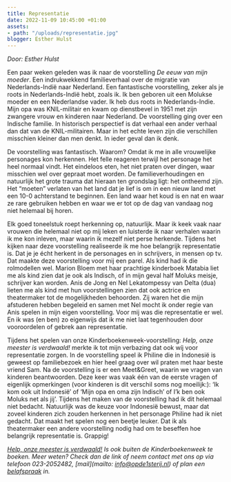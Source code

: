 ```yaml
---
title: Representatie
date: 2022-11-09 10:45:00 +01:00
assets:
- path: "/uploads/representatie.jpg"
blogger: Esther Hulst
---
```


*Door: Esther Hulst*

Een paar weken geleden was ik naar de voorstelling *De eeuw van mijn moeder*. Een indrukwekkend familieverhaal over de migratie van Nederlands-Indië naar Nederland. Een fantastische voorstelling, zeker als je roots in Nederlands-Indië  hebt, zoals ik. Ik ben geboren uit een Molukse moeder en een Nederlandse vader.  Ik heb dus roots in Nederlands-Indie. Mijn opa was KNIL-militair en kwam op dienstbevel in 1951 met zijn zwangere vrouw en kinderen naar Nederland. De voorstelling ging over een Indische familie. In historisch perspectief is dat verhaal een ander verhaal dan dat van de KNIL-militairen. Maar in het echte leven zijn die verschillen misschien kleiner dan men denkt. In ieder geval dan ik denk.

De voorstelling was fantastisch. Waarom? Omdat ik me in alle vrouwelijke personages kon herkennen. Het felle reageren terwijl het personage het heel normaal vindt. Het eindeloos eten, het niet praten over dingen, waar misschien wel over gepraat moet worden. De familieverhoudingen en natuurlijk het grote trauma dat hieraan ten grondslag ligt: het ontheemd zijn. Het “moeten” verlaten van het land dat je lief is om in een nieuw land met een 10-0 achterstand te beginnen. Een land waar het koud is en nat en waar ze rare gebruiken hebben en waar we er tot op de dag van vandaag nog niet helemaal bij horen. 

Elk goed toneelstuk roept herkenning op, natuurlijk. Maar ik keek vaak naar vrouwen die helemaal niet op mij leken en luisterde ik naar verhalen waarin ik me kon inleven, maar waarin ik mezelf niet perse herkende. Tijdens het kijken naar deze voorstelling realiseerde ik me hoe belangrijk representatie is. Dat je je écht herkent in de personages en in schrijvers, in mensen op tv. Dat maakte deze voorstelling voor mij een parel. Als kind had ik die rolmodellen wel. Marion Bloem met haar prachtige kinderboek Matabia liet me als kind zien dat je ook als Indisch, of in mijn geval half Moluks meisje, schrijver kan worden. Anis de Jong en Nel Lekatompessy van Delta (dua) lieten me als kind met hun voorstellingen zien dat ook actrice en theatermaker tot de mogelijkheden behoorden. Zij waren het die mijn afstuderen hebben begeleid en samen met Nel mocht ik onder regie van Anis spelen in mijn eigen voorstelling. Voor mij was die representatie er wel. En ik was (en ben) zo eigenwijs dat ik me niet laat tegenhouden door vooroordelen of gebrek aan representatie. 

Tijdens het spelen van onze Kinderboekenweek-voorstelling: *Help, onze meester is verdwaald!* merkte ik tot mijn verbazing dat ook wíj voor representatie zorgen. In de voorstelling speel ik Philine die in Indonesië is geweest op familiebezoek en hier heel graag over wil praten met haar beste vriend Sam. Na de voorstelling is er een Meet&Greet, waarin we vragen van kinderen beantwoorden. Deze keer was vaak één van de eerste vragen of eigenlijk opmerkingen (voor kinderen is dit verschil soms nog moeilijk:): ‘Ik kom ook uit Indonesië’ of ‘Mijn opa en oma zijn Indisch’ of I’k ben ook Moluks net als jij’. Tijdens het maken van de voorstelling had ik dit helemaal niet bedacht. Natuurlijk was de keuze voor Indonesië bewust, maar dat zoveel kinderen zich zouden herkennen in het personage Philine had ik niet gedacht. Dat maakt het spelen nog een beetje leuker. Dat ik als theatermaker een andere voorstelling nodig had om te beseffen hoe belangrijk representatie is. Grappig!

*[Help, onze meester is verdwaald!](https://www.opde1sterij.nl/theatergroep-zwerm/help-onze-meester-is-verdwaald/) Is ook buiten de Kinderboekenweek te boeken. Meer weten? Check dan de link of neem contact met ons op via telefoon 023-2052482, [mail](mailto: info@opde1sterij.nl) of plan een [belafspraak](https://calendly.com/opde1sterij/bellen-voor-meer-info) in.*